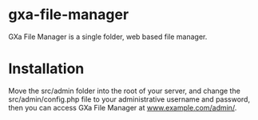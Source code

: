 # gxa-file-manager
GXa File Manager is a single folder, web based file manager.
# Installation
Move the src/admin folder into the root of your server, and change the src/admin/config.php file to your administrative username and password, then you can access GXa File Manager at www.example.com/admin/.
